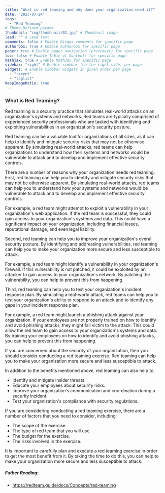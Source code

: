 ```yaml
---
title: "What is red teaming and why does your organization need it?"
date: "2023-07-24"
tags:
  - "Red Teaming"
# Theme-Defined params
thumbnail: "img/thumbnail/02.jpg" # Thumbnail image
lead: "" # Lead text
comments: false # Enable Disqus comments for specific page
authorbox: true # Enable authorbox for specific page
pager: true # Enable pager navigation (prev/next) for specific page
toc: false # Enable Table of Contents for specific page
mathjax: true # Enable MathJax for specific page
sidebar: "right" # Enable sidebar (on the right side) per page
widgets: # Enable sidebar widgets in given order per page
  - "recent"
  - "taglist"
keepImageRatio: true
---
```

### What is Red Teaming?
Red teaming is a security practice that simulates real-world attacks on an organization's systems and networks. Red teams are typically comprised of experienced security professionals who are tasked with identifying and exploiting vulnerabilities in an organization's security posture.

Red teaming can be a valuable tool for organizations of all sizes, as it can help to identify and mitigate security risks that may not be otherwise apparent. By simulating real-world attacks, red teams can help organizations to understand how their systems and networks would be vulnerable to attack and to develop and implement effective security controls.

There are a number of reasons why your organization needs red teaming. First, red teaming can help you to identify and mitigate security risks that may not be otherwise apparent. By simulating real-world attacks, red teams can help you to understand how your systems and networks would be vulnerable to attack and to develop and implement effective security controls.

For example, a red team might attempt to exploit a vulnerability in your organization's web application. If the red team is successful, they could gain access to your organization's systems and data. This could have a significant impact on your organization, including financial losses, reputational damage, and even legal liability.

Second, red teaming can help you to improve your organization's overall security posture. By identifying and addressing vulnerabilities, red teaming can help you to make your organization more secure and less susceptible to attack.

For example, a red team might identify a vulnerability in your organization's firewall. If this vulnerability is not patched, it could be exploited by an attacker to gain access to your organization's network. By patching the vulnerability, you can help to prevent this from happening.

Third, red teaming can help you to test your organization's incident response plan. By simulating a real-world attack, red teams can help you to test your organization's ability to respond to an attack and to identify any gaps in your incident response plan.

For example, a red team might launch a phishing attack against your organization. If your employees are not properly trained on how to identify and avoid phishing attacks, they might fall victim to the attack. This could allow the red team to gain access to your organization's systems and data. By training your employees on how to identify and avoid phishing attacks, you can help to prevent this from happening.

If you are concerned about the security of your organization, then you should consider conducting a red teaming exercise. Red teaming can help you to make your organization more secure and less susceptible to attack.

In addition to the benefits mentioned above, red teaming can also help to:

* Identify and mitigate insider threats.
* Educate your employees about security risks.
* Improve your organization's communication and coordination during a security incident.
* Test your organization's compliance with security regulations.

If you are considering conducting a red teaming exercise, there are a number of factors that you need to consider, including:

* The scope of the exercise.
* The type of red team that you will use.
* The budget for the exercise.
* The risks involved in the exercise.

It is important to carefully plan and execute a red teaming exercise in order to get the most benefit from it. By taking the time to do this, you can help to make your organization more secure and less susceptible to attack.


##### Futher Reading:
- https://redteam.guide/docs/Concepts/red-teaming